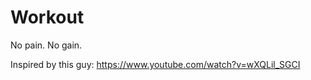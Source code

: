 Workout
=======

No pain. No gain.

Inspired by this guy: https://www.youtube.com/watch?v=wXQLil_SGCI
